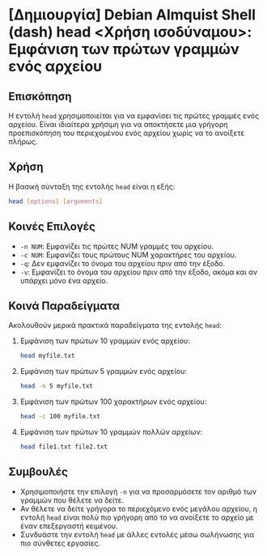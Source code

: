 # [Δημιουργία] Debian Almquist Shell (dash) head <Χρήση ισοδύναμου>: Εμφάνιση των πρώτων γραμμών ενός αρχείου

## Επισκόπηση
Η εντολή `head` χρησιμοποιείται για να εμφανίσει τις πρώτες γραμμές ενός αρχείου. Είναι ιδιαίτερα χρήσιμη για να αποκτήσετε μια γρήγορη προεπισκόπηση του περιεχομένου ενός αρχείου χωρίς να το ανοίξετε πλήρως.

## Χρήση
Η βασική σύνταξη της εντολής `head` είναι η εξής:

```bash
head [options] [arguments]
```

## Κοινές Επιλογές
- `-n NUM`: Εμφανίζει τις πρώτες NUM γραμμές του αρχείου.
- `-c NUM`: Εμφανίζει τους πρώτους NUM χαρακτήρες του αρχείου.
- `-q`: Δεν εμφανίζει το όνομα του αρχείου πριν από την έξοδο.
- `-v`: Εμφανίζει το όνομα του αρχείου πριν από την έξοδο, ακόμα και αν υπάρχει μόνο ένα αρχείο.

## Κοινά Παραδείγματα
Ακολουθούν μερικά πρακτικά παραδείγματα της εντολής `head`:

1. Εμφάνιση των πρώτων 10 γραμμών ενός αρχείου:
   ```bash
   head myfile.txt
   ```

2. Εμφάνιση των πρώτων 5 γραμμών ενός αρχείου:
   ```bash
   head -n 5 myfile.txt
   ```

3. Εμφάνιση των πρώτων 100 χαρακτήρων ενός αρχείου:
   ```bash
   head -c 100 myfile.txt
   ```

4. Εμφάνιση των πρώτων 10 γραμμών πολλών αρχείων:
   ```bash
   head file1.txt file2.txt
   ```

## Συμβουλές
- Χρησιμοποιήστε την επιλογή `-n` για να προσαρμόσετε τον αριθμό των γραμμών που θέλετε να δείτε.
- Αν θέλετε να δείτε γρήγορα το περιεχόμενο ενός μεγάλου αρχείου, η εντολή `head` είναι πολύ πιο γρήγορη από το να ανοίξετε το αρχείο με έναν επεξεργαστή κειμένου.
- Συνδυάστε την εντολή `head` με άλλες εντολές μέσω σωλήνωσης για πιο σύνθετες εργασίες.